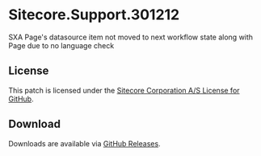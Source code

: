 # Sitecore.Support.301212
SXA Page's datasource item not moved to next workflow state along with Page due to no language check

## License  
This patch is licensed under the [Sitecore Corporation A/S License for GitHub](https://github.com/sitecoresupport/Sitecore.Support.301212/blob/master/LICENSE).  

## Download  
Downloads are available via [GitHub Releases](https://github.com/sitecoresupport/Sitecore.Support.301212/releases).  

